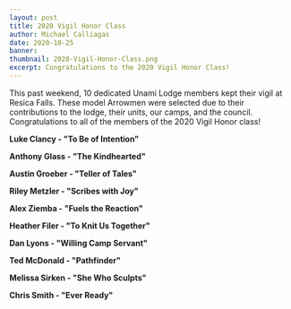 ```yaml
---
layout: post
title: 2020 Vigil Honor Class
author: Michael Calliagas
date: 2020-10-25
banner: 
thumbnail: 2020-Vigil-Honor-Class.png
excerpt: Congratulations to the 2020 Vigil Honor Class!
---
```


This past weekend, 10 dedicated Unami Lodge members kept their vigil at Resica Falls. These model Arrowmen were selected due to their contributions to the lodge, their units, our camps, and the council.  Congratulations to all of the members of the 2020 Vigil Honor class!

**Luke Clancy - "To Be of Intention"**


**Anthony Glass - "The Kindhearted"**


**Austin Groeber - "Teller of Tales"**


**Riley Metzler - "Scribes with Joy"**


**Alex Ziemba - "Fuels the Reaction"**


**Heather Filer - "To Knit Us Together"**


**Dan Lyons - "Willing Camp Servant"**


**Ted McDonald - "Pathfinder"**


**Melissa Sirken - "She Who Sculpts"**


**Chris Smith - "Ever Ready"**
